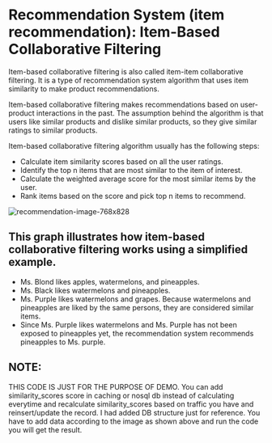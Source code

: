Recommendation System (item recommendation): Item-Based Collaborative Filtering
===============

Item-based collaborative filtering is also called item-item collaborative filtering. It is a type of recommendation system algorithm that uses item similarity to make product recommendations.


Item-based collaborative filtering makes recommendations based on user-product interactions in the past. The assumption behind the algorithm is that users like similar products and dislike similar products, so they give similar ratings to similar products.

Item-based collaborative filtering algorithm usually has the following steps:
  - Calculate item similarity scores based on all the user ratings.
  - Identify the top n items that are most similar to the item of interest.
  - Calculate the weighted average score for the most similar items by the user.
  - Rank items based on the score and pick top n items to recommend.


![recommendation-image-768x828](https://user-images.githubusercontent.com/72437756/232766310-3631361a-7ed7-49ea-8dc7-1a84dcb7086f.png)

This graph illustrates how item-based collaborative filtering works using a simplified example.
--------------

  - Ms. Blond likes apples, watermelons, and pineapples.
  - Ms. Black likes watermelons and pineapples.
  - Ms. Purple likes watermelons and grapes. Because watermelons and pineapples are liked by the same persons, they are considered similar items.
  - Since Ms. Purple likes watermelons and Ms. Purple has not been exposed to pineapples yet, the recommendation system recommends pineapples to Ms. purple.


NOTE:
--------------
THIS CODE IS JUST FOR THE PURPOSE OF DEMO.
You can add similarity_scores score in caching or nosql db instead of calculating everytime and recalculate similarity_scores based on traffic you have and reinsert/update the record. 
I had added DB structure just for reference. You have to add data according to the image as shown above and run the code you will get the result.
